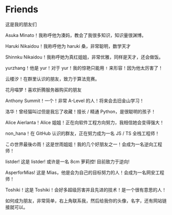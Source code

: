 # Friends

这是我的朋友们

Asuka Minato！我称呼他为湊妈，教会了我很多知识，知识量很渊博。

Haruki Nikaidou！我称呼他为 haruki 桑，非常聪明，数学天才

Shinnku Nikaidou！我称呼她为真红姐姐，非常优雅，同样是天才，还会做饭。

yurzhang！他是 yur！对于 yur！我的惊艳只能用 `!` 来形容！因为他太厉害了！

云楼汐！在群里认识的朋友，致力于算法竞赛。

花月喵梦！喜欢折腾服务器购买的朋友

Anthony Summit！一个！非常 A-Level 的人！将来会去旧金山学习！

洛华！曾经猫叫过但是我忘了收藏！擅长 / 精通 Python，是很聪明的孩子！

Alice Aierlanta！Alice 姐姐！正在向软件工程方向努力，我相信她会变得强大！

non_hana！在 GitHub 认识的群友，正在努力成为一名 JS / TS 全栈工程师！

この世界最後の雨！这是世雨姐姐！我的几个好朋友之一！会成为一名逆向工程师！

listder! 这是 listder! 或许是一名 8cm 萝莉控! 目前致力于逆向!

AsperforMias! 这是 Mias，他是会为自己的目标努力的人！会成为一名网安工程师！

Toshiki！这是 Toshiki！会好多超级厉害并且先进的技术！是一个很有意思的人！

如何成为朋友，非常简单，右上角联系我，然后给我你的头像，名字，还有网站链接就可以。


